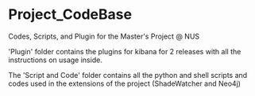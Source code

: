 # Project_CodeBase
 Codes, Scripts, and Plugin for the Master's Project @ NUS

 'Plugin' folder contains the plugins for kibana for 2 releases with all the instructions on usage inside.

 The 'Script and Code' folder contains all the python and shell scripts and codes used in the extensions of the project (ShadeWatcher and Neo4j)
